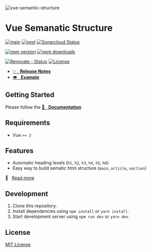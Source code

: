 ![vue-semantic-structure][poster]

# Vue Semanatic Structure

[![main][github-workflow-main-src]][github-workflow-main-href]
[![next][github-workflow-next-src]][github-workflow-next-href]
[![Sonarcloud Status][sonarcloud-src]][sonarcloud-href]

[![npm version][npm-version-latest-src]][npm-version-latest-href]
[![npm downloads][npm-downloads-src]][npm-downloads-href]

[![Renovate - Status][renovate-status-src]][renovate-status-href]
[![License][license-src]][license-href]

- [✨ &nbsp;&nbsp;**Release Notes**](./CHANGELOG.md)
- [👁 &nbsp;&nbsp;**Example**](https://basics.github.io/vue-sematic-release/example)

## Getting Started

Please follow the [📖 &nbsp;&nbsp;**Documentation**](https://basics.github.io/vue-sematic-release/)

## Requirements

- Vue `>= 3`

## Features

- Automatic heading levels (`h1`, `h2`, `h3`, `h4`, `h5`, `h6`)
- Easy way to build sematic html structure (`main`, `article`, `section`)

📖 &nbsp;&nbsp;[Read more](https://basics.github.io/vue-sematic-release/)

## Development

1. Clone this repository.
2. Install dependencies using `npm install` or `yarn install`.
3. Start development server using `npm run dev` or `yarn dev`.

## License

[MIT License](./LICENSE)

<!-- Badges -->

[poster]: https://github.com/user-attachments/assets/6c4cae49-9f79-49f0-86f5-385f1091e39a "vue-sematic-release"

[renovate-status-src]: <https://img.shields.io/badge/renovate-enabled-brightgreen>
[renovate-status-href]: <https://renovate.whitesourcesoftware.com/>

[github-workflow-main-src]: <https://github.com/basics/vue-sematic-release/workflows/Main/badge.svg?branch=main>
[github-workflow-main-href]: <https://github.com/basics/vue-sematic-release/actions?query=workflow%3AMain>
[github-workflow-next-src]: <https://github.com/basics/vue-sematic-release/workflows/Next/badge.svg?branch=next>
[github-workflow-next-href]: <https://github.com/basics/vue-sematic-release/actions?query=workflow%3ANext>

[sonarcloud-src]: <https://sonarcloud.io/api/project_badges/measure?project=basics_vue-sematic-release&metric=alert_status>
[sonarcloud-href]: <https://sonarcloud.io/dashboard?id=basics_vue-sematic-release>

[license-src]: https://img.shields.io/npm/l/vue-sematic-release.svg?style=flat-square
[license-href]: https://npmjs.com/package/vue-sematic-release

[npm-version-latest-src]: https://img.shields.io/npm/v/vue-sematic-release/latest.svg?
[npm-version-latest-href]: https://npmjs.com/package/vue-sematic-release/v/latest

[npm-downloads-src]: https://img.shields.io/npm/dt/vue-sematic-release.svg?style=flat-square
[npm-downloads-href]: https://npmjs.com/package/vue-sematic-release
